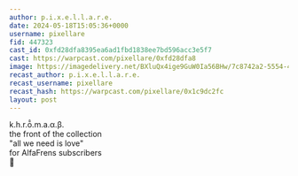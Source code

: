 ```yaml
---
author: p.i.x.e.l.l.a.r.e.
date: 2024-05-18T15:05:36+0000
username: pixellare
fid: 447323
cast_id: 0xfd28dfa8395ea6ad1fbd1838ee7bd596acc3e5f7
cast: https://warpcast.com/pixellare/0xfd28dfa8
image: https://imagedelivery.net/BXluQx4ige9GuW0Ia56BHw/7c8742a2-5554-4f25-84d2-272776236b00/original
recast_author: p.i.x.e.l.l.a.r.e.
recast_username: pixellare
recast_hash: https://warpcast.com/pixellare/0x1c9dc2fc
layout: post
---
```

k.h.r.ō̂.m.a.α.β.   
the front of the collection   
"all we need is love"   
for AlfaFrens subscribers  
💚  

<img src='https://imagedelivery.net/BXluQx4ige9GuW0Ia56BHw/7c8742a2-5554-4f25-84d2-272776236b00/original' alt='' referrerpolicy='no-referrer'/>